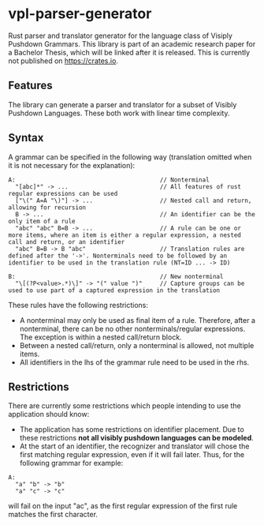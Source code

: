 # vpl-parser-generator
Rust parser and translator generator for the language class of Visiply Pushdown Grammars.
This library is part of an academic research paper for a Bachelor Thesis, which will be linked after it is released.
This is currently not published on https://crates.io.

## Features
The library can generate a parser and translator for a subset of Visibly Pushdown Languages. These both work with linear time complexity. 

## Syntax
A grammar can be specified in the following way (translation omitted when it is not necessary for the explanation):
```
A:                                         // Nonterminal
  "[abc]*" -> ...                          // All features of rust regular expressions can be used
  ["\(" A=A "\)"] -> ...                   // Nested call and return, allowing for recursion
  B -> ...                                 // An identifier can be the only item of a rule
  "abc" "abc" B=B -> ...                   // A rule can be one or more items, where an item is either a regular expression, a nested call and return, or an identifier
  "abc" B=B -> B "abc"                     // Translation rules are defined after the '->'. Nonterminals need to be followed by an identifier to be used in the translation rule (NT=ID ... -> ID)
  
B:                                         // New nonterminal
  "\[(?P<value>.*)\]" -> "(" value ")"     // Capture groups can be used to use part of a captured expression in the translation
```
These rules have the following restrictions:
* A nonterminal may only be used as final item of a rule. Therefore, after a nonterminal, there can be no other nonterminals/regular expressions. The exception is within a nested call/return block.
* Between a nested call/return, only a nonterminal is allowed, not multiple items.
* All identifiers in the lhs of the grammar rule need to be used in the rhs.

## Restrictions
There are currently some restrictions which people intending to use the application should know:
* The application has some restrictions on identifier placement. Due to these restrictions **not all visibly pushdown languages can be modeled**. 
* At the start of an identifier, the recognizer and translator will chose the first matching regular expression, even if it will fail later. Thus, for the following grammar for example:
```
A:
  "a" "b" -> "b"
  "a" "c" -> "c"
```
will fail on the input "ac", as the first regular expression of the first rule matches the first character.

